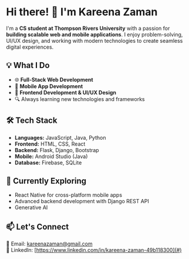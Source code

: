 # Hi there! 👋 I'm Kareena Zaman  

I'm a **CS student at Thompson Rivers University** with a passion for **building scalable web and mobile applications**. I enjoy problem-solving, UI/UX design, and working with modern technologies to create seamless digital experiences.  

## 💡 What I Do  
- 🌐 **Full-Stack Web Development**
- 📱 **Mobile App Development**
- 🎨 **Frontend Development & UI/UX Design**  
- 🔍 Always learning new technologies and frameworks  

## 🛠️ Tech Stack  
- **Languages:** JavaScript, Java, Python  
- **Frontend:** HTML, CSS, React  
- **Backend:** Flask, Django, Bootstrap  
- **Mobile:** Android Studio (Java)  
- **Database:** Firebase, SQLite  

## 🌱 Currently Exploring  
- React Native for cross-platform mobile apps  
- Advanced backend development with Django REST API
- Generative AI 

## 📫 Let's Connect  
📧 Email: kareenazaman@gmail.com  
💼 LinkedIn: [https://www.linkedin.com/in/kareena-zaman-49b118300](#)  
